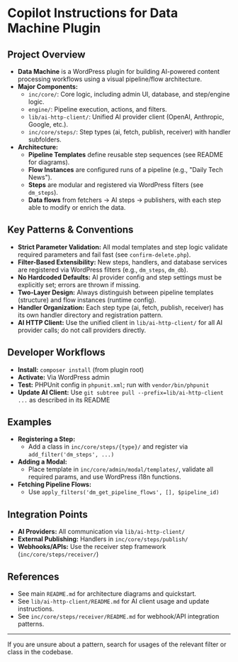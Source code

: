 # Copilot Instructions for Data Machine Plugin

## Project Overview
- **Data Machine** is a WordPress plugin for building AI-powered content processing workflows using a visual pipeline/flow architecture.
- **Major Components:**
  - `inc/core/`: Core logic, including admin UI, database, and step/engine logic.
  - `engine/`: Pipeline execution, actions, and filters.
  - `lib/ai-http-client/`: Unified AI provider client (OpenAI, Anthropic, Google, etc.).
  - `inc/core/steps/`: Step types (ai, fetch, publish, receiver) with handler subfolders.
- **Architecture:**
  - **Pipeline Templates** define reusable step sequences (see README for diagrams).
  - **Flow Instances** are configured runs of a pipeline (e.g., "Daily Tech News").
  - **Steps** are modular and registered via WordPress filters (see `dm_steps`).
  - **Data flows** from fetchers → AI steps → publishers, with each step able to modify or enrich the data.

## Key Patterns & Conventions
- **Strict Parameter Validation:** All modal templates and step logic validate required parameters and fail fast (see `confirm-delete.php`).
- **Filter-Based Extensibility:** New steps, handlers, and database services are registered via WordPress filters (e.g., `dm_steps`, `dm_db`).
- **No Hardcoded Defaults:** AI provider config and step settings must be explicitly set; errors are thrown if missing.
- **Two-Layer Design:** Always distinguish between pipeline templates (structure) and flow instances (runtime config).
- **Handler Organization:** Each step type (ai, fetch, publish, receiver) has its own handler directory and registration pattern.
- **AI HTTP Client:** Use the unified client in `lib/ai-http-client/` for all AI provider calls; do not call providers directly.

## Developer Workflows
- **Install:** `composer install` (from plugin root)
- **Activate:** Via WordPress admin
- **Test:** PHPUnit config in `phpunit.xml`; run with `vendor/bin/phpunit`
- **Update AI Client:** Use `git subtree pull --prefix=lib/ai-http-client ...` as described in its README

## Examples
- **Registering a Step:**
  - Add a class in `inc/core/steps/{type}/` and register via `add_filter('dm_steps', ...)`
- **Adding a Modal:**
  - Place template in `inc/core/admin/modal/templates/`, validate all required params, and use WordPress i18n functions.
- **Fetching Pipeline Flows:**
  - Use `apply_filters('dm_get_pipeline_flows', [], $pipeline_id)`

## Integration Points
- **AI Providers:** All communication via `lib/ai-http-client/`
- **External Publishing:** Handlers in `inc/core/steps/publish/`
- **Webhooks/APIs:** Use the receiver step framework (`inc/core/steps/receiver/`)

## References
- See main `README.md` for architecture diagrams and quickstart.
- See `lib/ai-http-client/README.md` for AI client usage and update instructions.
- See `inc/core/steps/receiver/README.md` for webhook/API integration patterns.

---

If you are unsure about a pattern, search for usages of the relevant filter or class in the codebase.

